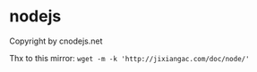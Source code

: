 nodejs
======

Copyright by cnodejs.net

Thx to this mirror: `wget -m -k 'http://jixiangac.com/doc/node/'`
